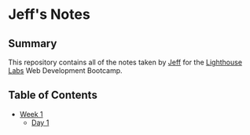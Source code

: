 # Jeff's Notes

## Summary 

This repository contains all of the notes taken by [Jeff](https://github.com/Jbridges1119) for the [Lighthouse Labs](https://www.lighthouselabs.ca/) Web Development Bootcamp.

## Table of Contents
* [Week 1](/Week_1)
  * [Day 1](/Week_1/Day_1)